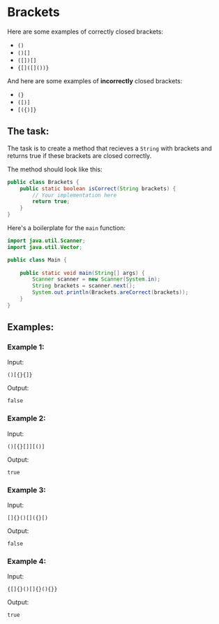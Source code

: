 # Brackets

Here are some examples of correctly closed brackets:

* `()`
* `()[]`
* `([])[]`
* `{[]([]())}`

And here are some examples of **incorrectly** closed brackets:

* `(}`
* `([)]`
* `[({)]}`

## The task:

The task is to create a method that recieves a `String` with brackets and returns true if these brackets are closed correctly.

The method should look like this:

```java
public class Brackets {
	public static boolean isCorrect(String brackets) {
		// Your implementation here
		return true;
	}
}
```

Here's a boilerplate for the `main` function:

```java
import java.util.Scanner;
import java.util.Vector;

public class Main {
	
	public static void main(String[] args) {
		Scanner scanner = new Scanner(System.in);
		String brackets = scanner.next();
		System.out.println(Brackets.areCorrect(brackets));
	}
}
```

## Examples:

### Example 1:

Input:

```
()[{}{]}
```

Output:
```
false
```

### Example 2:

Input:
```
()[{}[]][()]
```

Output:
```
true
```

### Example 3:

Input:
```
[]{}()[]({}[)
```
Output:
```
false
```

### Example 4:

Input:
```
{[]{}()[]{}(){}}
```

Output:

```
true
```
